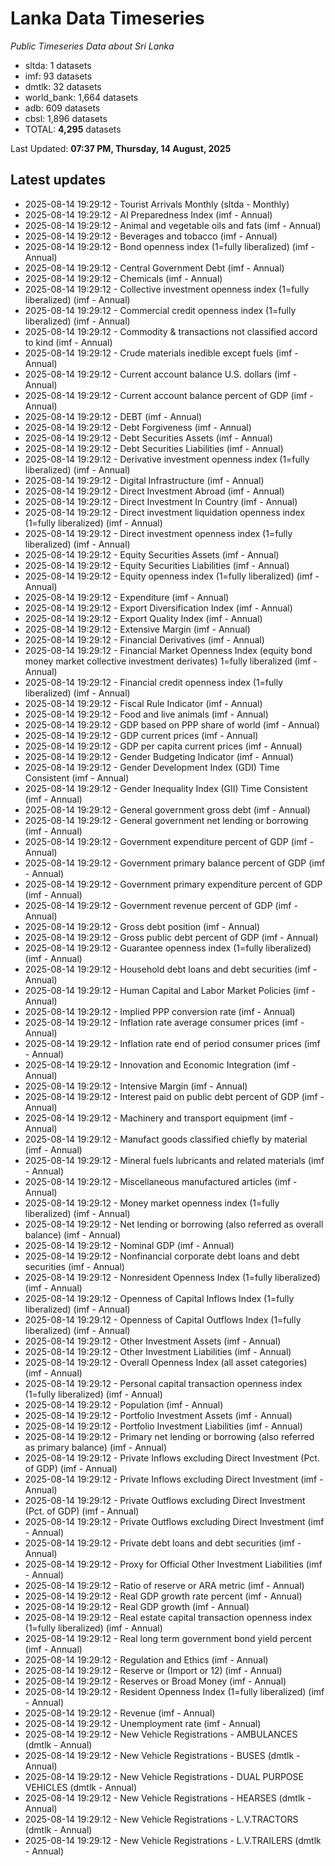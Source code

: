# Lanka Data Timeseries
*Public Timeseries Data about Sri Lanka*

* sltda: 1 datasets
* imf: 93 datasets
* dmtlk: 32 datasets
* world_bank: 1,664 datasets
* adb: 609 datasets
* cbsl: 1,896 datasets
* TOTAL: **4,295** datasets

Last Updated: **07:37 PM, Thursday, 14 August, 2025**

## Latest updates

* 2025-08-14 19:29:12 - Tourist Arrivals Monthly (sltda - Monthly)
* 2025-08-14 19:29:12 - AI Preparedness Index (imf - Annual)
* 2025-08-14 19:29:12 - Animal and vegetable oils and fats (imf - Annual)
* 2025-08-14 19:29:12 - Beverages and tobacco (imf - Annual)
* 2025-08-14 19:29:12 - Bond openness index (1=fully liberalized) (imf - Annual)
* 2025-08-14 19:29:12 - Central Government Debt (imf - Annual)
* 2025-08-14 19:29:12 - Chemicals (imf - Annual)
* 2025-08-14 19:29:12 - Collective investment openness index (1=fully liberalized) (imf - Annual)
* 2025-08-14 19:29:12 - Commercial credit openness index (1=fully liberalized) (imf - Annual)
* 2025-08-14 19:29:12 - Commodity & transactions not classified accord to kind (imf - Annual)
* 2025-08-14 19:29:12 - Crude materials inedible except fuels (imf - Annual)
* 2025-08-14 19:29:12 - Current account balance U.S. dollars (imf - Annual)
* 2025-08-14 19:29:12 - Current account balance percent of GDP (imf - Annual)
* 2025-08-14 19:29:12 - DEBT (imf - Annual)
* 2025-08-14 19:29:12 - Debt Forgiveness (imf - Annual)
* 2025-08-14 19:29:12 - Debt Securities Assets (imf - Annual)
* 2025-08-14 19:29:12 - Debt Securities Liabilities (imf - Annual)
* 2025-08-14 19:29:12 - Derivative investment openness index (1=fully liberalized) (imf - Annual)
* 2025-08-14 19:29:12 - Digital Infrastructure (imf - Annual)
* 2025-08-14 19:29:12 - Direct Investment Abroad (imf - Annual)
* 2025-08-14 19:29:12 - Direct Investment In Country (imf - Annual)
* 2025-08-14 19:29:12 - Direct investment liquidation openness index (1=fully liberalized) (imf - Annual)
* 2025-08-14 19:29:12 - Direct investment openness index (1=fully liberalized) (imf - Annual)
* 2025-08-14 19:29:12 - Equity Securities Assets (imf - Annual)
* 2025-08-14 19:29:12 - Equity Securities Liabilities (imf - Annual)
* 2025-08-14 19:29:12 - Equity openness index (1=fully liberalized) (imf - Annual)
* 2025-08-14 19:29:12 - Expenditure (imf - Annual)
* 2025-08-14 19:29:12 - Export Diversification Index (imf - Annual)
* 2025-08-14 19:29:12 - Export Quality Index (imf - Annual)
* 2025-08-14 19:29:12 - Extensive Margin (imf - Annual)
* 2025-08-14 19:29:12 - Financial Derivatives (imf - Annual)
* 2025-08-14 19:29:12 - Financial Market Openness Index (equity bond money market collective investment derivates) 1=fully liberalized (imf - Annual)
* 2025-08-14 19:29:12 - Financial credit openness index (1=fully liberalized) (imf - Annual)
* 2025-08-14 19:29:12 - Fiscal Rule Indicator (imf - Annual)
* 2025-08-14 19:29:12 - Food and live animals (imf - Annual)
* 2025-08-14 19:29:12 - GDP based on PPP share of world (imf - Annual)
* 2025-08-14 19:29:12 - GDP current prices (imf - Annual)
* 2025-08-14 19:29:12 - GDP per capita current prices (imf - Annual)
* 2025-08-14 19:29:12 - Gender Budgeting Indicator (imf - Annual)
* 2025-08-14 19:29:12 - Gender Development Index (GDI) Time Consistent (imf - Annual)
* 2025-08-14 19:29:12 - Gender Inequality Index (GII) Time Consistent (imf - Annual)
* 2025-08-14 19:29:12 - General government gross debt (imf - Annual)
* 2025-08-14 19:29:12 - General government net lending or borrowing (imf - Annual)
* 2025-08-14 19:29:12 - Government expenditure percent of GDP (imf - Annual)
* 2025-08-14 19:29:12 - Government primary balance percent of GDP (imf - Annual)
* 2025-08-14 19:29:12 - Government primary expenditure percent of GDP (imf - Annual)
* 2025-08-14 19:29:12 - Government revenue percent of GDP (imf - Annual)
* 2025-08-14 19:29:12 - Gross debt position (imf - Annual)
* 2025-08-14 19:29:12 - Gross public debt percent of GDP (imf - Annual)
* 2025-08-14 19:29:12 - Guarantee openness index (1=fully liberalized) (imf - Annual)
* 2025-08-14 19:29:12 - Household debt loans and debt securities (imf - Annual)
* 2025-08-14 19:29:12 - Human Capital and Labor Market Policies (imf - Annual)
* 2025-08-14 19:29:12 - Implied PPP conversion rate (imf - Annual)
* 2025-08-14 19:29:12 - Inflation rate average consumer prices (imf - Annual)
* 2025-08-14 19:29:12 - Inflation rate end of period consumer prices (imf - Annual)
* 2025-08-14 19:29:12 - Innovation and Economic Integration (imf - Annual)
* 2025-08-14 19:29:12 - Intensive Margin (imf - Annual)
* 2025-08-14 19:29:12 - Interest paid on public debt percent of GDP (imf - Annual)
* 2025-08-14 19:29:12 - Machinery and transport equipment (imf - Annual)
* 2025-08-14 19:29:12 - Manufact goods classified chiefly by material (imf - Annual)
* 2025-08-14 19:29:12 - Mineral fuels lubricants and related materials (imf - Annual)
* 2025-08-14 19:29:12 - Miscellaneous manufactured articles (imf - Annual)
* 2025-08-14 19:29:12 - Money market openness index (1=fully liberalized) (imf - Annual)
* 2025-08-14 19:29:12 - Net lending or borrowing (also referred as overall balance) (imf - Annual)
* 2025-08-14 19:29:12 - Nominal GDP (imf - Annual)
* 2025-08-14 19:29:12 - Nonfinancial corporate debt loans and debt securities (imf - Annual)
* 2025-08-14 19:29:12 - Nonresident Openness Index (1=fully liberalized) (imf - Annual)
* 2025-08-14 19:29:12 - Openness of Capital Inflows Index (1=fully liberalized) (imf - Annual)
* 2025-08-14 19:29:12 - Openness of Capital Outflows Index (1=fully liberalized) (imf - Annual)
* 2025-08-14 19:29:12 - Other Investment Assets (imf - Annual)
* 2025-08-14 19:29:12 - Other Investment Liabilities (imf - Annual)
* 2025-08-14 19:29:12 - Overall Openness Index (all asset categories) (imf - Annual)
* 2025-08-14 19:29:12 - Personal capital transaction openness index (1=fully liberalized) (imf - Annual)
* 2025-08-14 19:29:12 - Population (imf - Annual)
* 2025-08-14 19:29:12 - Portfolio Investment Assets (imf - Annual)
* 2025-08-14 19:29:12 - Portfolio Investment Liabilities (imf - Annual)
* 2025-08-14 19:29:12 - Primary net lending or borrowing (also referred as primary balance) (imf - Annual)
* 2025-08-14 19:29:12 - Private Inflows excluding Direct Investment (Pct. of GDP) (imf - Annual)
* 2025-08-14 19:29:12 - Private Inflows excluding Direct Investment (imf - Annual)
* 2025-08-14 19:29:12 - Private Outflows excluding Direct Investment (Pct. of GDP) (imf - Annual)
* 2025-08-14 19:29:12 - Private Outflows excluding Direct Investment (imf - Annual)
* 2025-08-14 19:29:12 - Private debt loans and debt securities (imf - Annual)
* 2025-08-14 19:29:12 - Proxy for Official Other Investment Liabilities (imf - Annual)
* 2025-08-14 19:29:12 - Ratio of reserve or ARA metric (imf - Annual)
* 2025-08-14 19:29:12 - Real GDP growth rate percent (imf - Annual)
* 2025-08-14 19:29:12 - Real GDP growth (imf - Annual)
* 2025-08-14 19:29:12 - Real estate capital transaction openness index (1=fully liberalized) (imf - Annual)
* 2025-08-14 19:29:12 - Real long term government bond yield percent (imf - Annual)
* 2025-08-14 19:29:12 - Regulation and Ethics (imf - Annual)
* 2025-08-14 19:29:12 - Reserve or (Import or 12) (imf - Annual)
* 2025-08-14 19:29:12 - Reserves or Broad Money (imf - Annual)
* 2025-08-14 19:29:12 - Resident Openness Index (1=fully liberalized) (imf - Annual)
* 2025-08-14 19:29:12 - Revenue (imf - Annual)
* 2025-08-14 19:29:12 - Unemployment rate (imf - Annual)
* 2025-08-14 19:29:12 - New Vehicle Registrations - AMBULANCES (dmtlk - Annual)
* 2025-08-14 19:29:12 - New Vehicle Registrations - BUSES (dmtlk - Annual)
* 2025-08-14 19:29:12 - New Vehicle Registrations - DUAL PURPOSE VEHICLES (dmtlk - Annual)
* 2025-08-14 19:29:12 - New Vehicle Registrations - HEARSES (dmtlk - Annual)
* 2025-08-14 19:29:12 - New Vehicle Registrations - L.V.TRACTORS (dmtlk - Annual)
* 2025-08-14 19:29:12 - New Vehicle Registrations - L.V.TRAILERS (dmtlk - Annual)